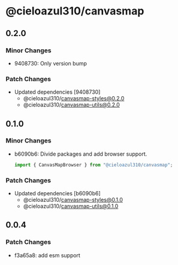# @cieloazul310/canvasmap

## 0.2.0

### Minor Changes

- 9408730: Only version bump

### Patch Changes

- Updated dependencies [9408730]
  - @cieloazul310/canvasmap-styles@0.2.0
  - @cieloazul310/canvasmap-utils@0.2.0

## 0.1.0

### Minor Changes

- b6090b6: Divide packages and add browser support.

  ```ts
  import { CanvasMapBrowser } from "@cieloazul310/canvasmap";
  ```

### Patch Changes

- Updated dependencies [b6090b6]
  - @cieloazul310/canvasmap-styles@0.1.0
  - @cieloazul310/canvasmap-utils@0.1.0

## 0.0.4

### Patch Changes

- f3a65a8: add esm support
